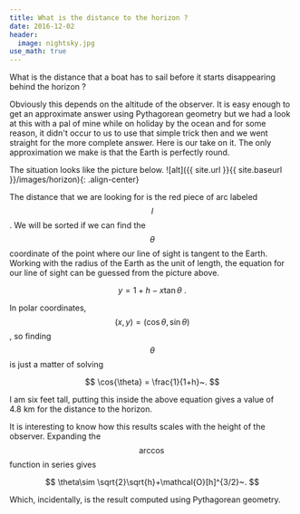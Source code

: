 ```yaml
---
title: What is the distance to the horizon ?
date: 2016-12-02
header:
  image: nightsky.jpg
use_math: true
---
```


What is the distance that a boat has to sail before it starts disappearing behind the horizon ?

Obviously this depends on the altitude of the observer. It is easy enough to get an approximate answer using Pythagorean geometry but we had a look at this with a pal of mine while on holiday by the ocean and for some reason, it didn't occur to us to use that simple trick then and we went straight for the more complete answer. Here is our take on it. The only approximation we make is that the Earth is perfectly round.

The situation looks like the picture below.
![alt]({{ site.url }}{{ site.baseurl }}/images/horizon){: .align-center}

The distance that we are looking for is the red piece of arc labeled $$l$$. We will be sorted if we can find  the $$\theta$$ coordinate of the point where our line of sight is tangent to the Earth. Working with the radius of the Earth as the unit of length, the equation for our line of sight can be guessed from the picture above.

$$
y = 1 + h -x\tan{\theta}~.
$$

In polar coordinates, $$(x,y)=(\cos{\theta},\sin{\theta})$$, so finding $$\theta$$ is just a matter of solving

$$
\cos{\theta} = \frac{1}{1+h}~.
$$

I am six feet tall, putting this inside the above equation gives a value of $4.8~$km for the distance to the horizon.

It is interesting to know how this results scales with the height of the observer. Expanding the $$\arccos$$ function in series gives

$$
\theta\sim \sqrt{2}\sqrt{h}+\mathcal{O}[h]^{3/2}~.
$$

Which, incidentally, is the result computed using Pythagorean geometry.
